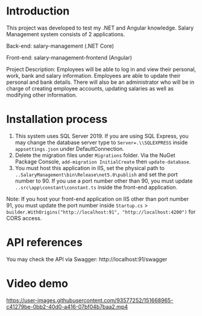 # Introduction 
This project was developed to test my .NET and Angular knowledge. Salary Management system consists of 2 applications.

Back-end: salary-management (.NET Core)

Front-end: salary-management-frontend (Angular)


Project Description: Employees will be able to log in and view their personal, work, bank and salary information. Employees are able to update their personal and bank details.
There will also be an administrator who will be in charge of creating employee accounts, updating salaries as well as modifying other information.


# Installation process
1) This system uses SQL Server 2019. If you are using SQL Express, you may change the database server type to `Server=.\\SQLEXPRESS` inside `appsettings.json` under DefaultConnection.
2) Delete the migration files under `Migrations` folder. Via the NuGet Package Console, `add-migration InitialCreate` then `update-database`.
3) You must host this application in IIS, set the physical path to `..SalaryManagement\bin\Release\net5.0\publish` and set the port number to 90. If you use a port number other than 90, you must update `..src\app\constant\constant.ts` inside the front-end application.

Note: If you host your front-end application on IIS other than port number 91, you must update the port number inside `Startup.cs` > `builder.WithOrigins("http://localhost:91", "http://localhost:4200")` for CORS access.


# API references
You may check the API via Swagger: http://localhost:91/swagger


# Video demo

https://user-images.githubusercontent.com/93577252/151668965-c41279be-0bb2-40d0-a416-07bf04b7baa2.mp4

